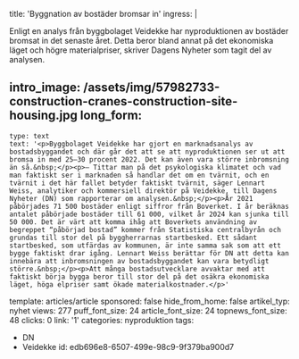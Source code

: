 title: 'Byggnation av bostäder bromsar in'
ingress: |
  <p>Enligt en analys från byggbolaget Veidekke har nyproduktionen av bostäder bromsat in det senaste året. Detta beror bland annat på det ekonomiska läget och högre materialpriser, skriver Dagens Nyheter som tagit del av analysen.
  </p>
  
intro_image: /assets/img/57982733-construction-cranes-construction-site-housing.jpg
long_form:
  -
    type: text
    text: '<p>Byggbolaget Veidekke har gjort en marknadsanalys av bostadsbyggandet och där går det att se att nyproduktionen ser ut att bromsa in med 25–30 procent 2022. Det kan även vara större inbromsning än så.&nbsp;</p><p>– Tittar man på det psykologiska klimatet och vad man faktiskt ser i marknaden så handlar det om en tvärnit, och en tvärnit i det här fallet betyder faktiskt tvärnit, säger Lennart Weiss, analytiker och kommersiell direktör på Veidekke, till Dagens Nyheter (DN) som rapporterar om analysen.&nbsp;</p><p>År 2021 påbörjades 71 500 bostäder enligt siffror från Boverket. I år beräknas antalet påbörjade bostäder till 61 000, vilket år 2024 kan sjunka till 50 000. Det är värt att komma ihåg att Boverkets användning av begreppet “påbörjad bostad” kommer från Statistiska centralbyrån och grundas till stor del på byggherrarnas startbesked. Ett sådant startbesked, som utfärdas av kommunen, är inte samma sak som att ett bygge faktiskt drar igång. Lennart Weiss berättar för DN att detta kan innebära att inbromsningen av bostadsbyggandet kan vara betydligt större.&nbsp;</p><p>Att många bostadsutvecklare avvaktar med att faktiskt börja bygga beror till stor del på det osäkra ekonomiska läget, höga elpriser samt ökade materialkostnader.</p>'
template: articles/article
sponsored: false
hide_from_home: false
artikel_typ: nyhet
views: 277
puff_font_size: 24
article_font_size: 24
topnews_font_size: 48
clicks: 0
link: '1'
categories: nyproduktion
tags:
  - DN
  - Veidekke
id: edb696e8-6507-499e-98c9-9f379ba900d7
